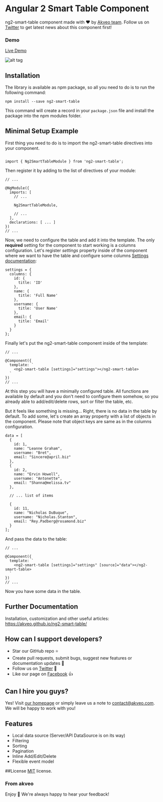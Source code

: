 # Angular 2 Smart Table Component

ng2-smart-table component made with :heart:  by [Akveo team](http://akveo.com/). Follow us on [Twitter](https://twitter.com/akveo_inc) to get latest news about this component first!

### Demo

<a target="_blank" href="https://akveo.github.io/ng2-smart-table/">Live Demo</a>

![alt tag](demo/src/assets/img/demo.gif)

## Installation

The library is available as npm package, so all you need to do is to run the following command:

```
npm install --save ng2-smart-table
```

This command will create a record in your `package.json` file and install the package into the npm modules folder.

## Minimal Setup Example

First thing you need to do is to import the ng2-smart-table directives into your component.

```

import { Ng2SmartTableModule } from 'ng2-smart-table';

```

Then register it by adding to the list of directives of your module:

```
// ...

@NgModule({
  imports: [
    // ...
    
    Ng2SmartTableModule,
    
    // ...
  ],
  declarations: [ ... ]
})
// ...
```

Now, we need to configure the table and add it into the template. The only <strong>required</strong> setting for the component to start working is a columns configuration.
Let's register <i>settings</i> property inside of the component where we want to have the table and configure some columns [Settings documentation](https://akveo.github.io/ng2-smart-table/documentation):
    
```
settings = {
  columns: {
    id: {
      title: 'ID'
    },
    name: {
      title: 'Full Name'
    },
    username: {
      title: 'User Name'
    },
    email: {
      title: 'Email'
    }
  }
};
```

Finally let's put the ng2-smart-table component inside of the template:

```
// ...

@Component({
  template: `
    <ng2-smart-table [settings]="settings"></ng2-smart-table>
  `
})
// ...
```
At this step you will have a minimally configured table. All functions are available by default and you don't need to configure them somehow, so you already able to add/edit/delete rows, sort or filter the table, etc.
 
But it feels like something is missing... Right, there is no data in the table by default. To add some, let's create an array property with a list of objects in the component. Please note that object keys are same as in the columns configuration.

```
data = [
  {
    id: 1,
    name: "Leanne Graham",
    username: "Bret",
    email: "Sincere@april.biz"
  },
  {
    id: 2,
    name: "Ervin Howell",
    username: "Antonette",
    email: "Shanna@melissa.tv"
  },
  
  // ... list of items
  
  {
    id: 11,
    name: "Nicholas DuBuque",
    username: "Nicholas.Stanton",
    email: "Rey.Padberg@rosamond.biz"
  }
];
```

And pass the data to the table:

```
// ...

@Component({
  template: `
    <ng2-smart-table [settings]="settings" [source]="data"></ng2-smart-table>
  `
})
// ...
```

Now you have some data in the table.
 
## Further Documentation
Installation, customization and other useful articles: https://akveo.github.io/ng2-smart-table/

## How can I support developers?
- Star our GitHub repo :star:
- Create pull requests, submit bugs, suggest new features or documentation updates :wrench:
- Follow us on [Twitter](https://twitter.com/akveo_inc) :feet:
- Like our page on [Facebook](https://www.facebook.com/akveo/) :thumbsup:

## Can I hire you guys?
Yes!  Visit [our homepage](http://akveo.com/) or simply leave us a note to [contact@akveo.com](mailto:contact@akveo.com). We will be happy to work with you!

## Features
* Local data source (Server/API DataSource is on its way)
* Filtering
* Sorting
* Pagination
* Inline Add/Edit/Delete
* Flexible event model

##License
[MIT](LICENSE.txt) license.

### From akveo

Enjoy :metal:
We're always happy to hear your feedback!

